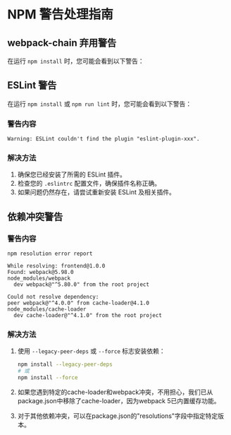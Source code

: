 # NPM 警告处理指南

## webpack-chain 弃用警告

在运行 `npm install` 时，您可能会看到以下警告：

## ESLint 警告

在运行 `npm install` 或 `npm run lint` 时，您可能会看到以下警告：

### 警告内容

```
Warning: ESLint couldn't find the plugin "eslint-plugin-xxx".
```

### 解决方法

1. 确保您已经安装了所需的 ESLint 插件。
2. 检查您的 `.eslintrc` 配置文件，确保插件名称正确。
3. 如果问题仍然存在，请尝试重新安装 ESLint 及相关插件。

## 依赖冲突警告

### 警告内容

```
npm resolution error report

While resolving: frontend@1.0.0
Found: webpack@5.98.0
node_modules/webpack
  dev webpack@"^5.80.0" from the root project

Could not resolve dependency:
peer webpack@"^4.0.0" from cache-loader@4.1.0
node_modules/cache-loader
  dev cache-loader@"^4.1.0" from the root project
```

### 解决方法

1. 使用 `--legacy-peer-deps` 或 `--force` 标志安装依赖：
   ```bash
   npm install --legacy-peer-deps
   # 或
   npm install --force
   ```

2. 如果您遇到特定的cache-loader和webpack冲突，不用担心，我们已从package.json中移除了cache-loader，因为webpack 5已内置缓存功能。

3. 对于其他依赖冲突，可以在package.json的"resolutions"字段中指定特定版本。

